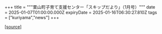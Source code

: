+++
title = """栗山町子育て支援センター「スキップだより」（1月号）"""
date = 2025-01-07T01:00:00.000Z
expiryDate = 2025-01-16T06:30:27.810Z
tags = ["kuriyama","news"]
+++


[[source]](https://www.town.kuriyama.hokkaido.jp/soshiki/39/27865.html)
